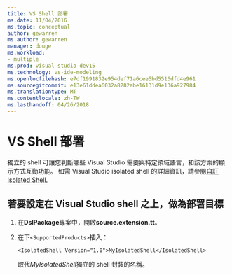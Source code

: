 ```yaml
---
title: VS Shell 部署
ms.date: 11/04/2016
ms.topic: conceptual
author: gewarren
ms.author: gewarren
manager: douge
ms.workload:
- multiple
ms.prod: visual-studio-dev15
ms.technology: vs-ide-modeling
ms.openlocfilehash: e7df1991832e954def71a6cee5bd5516dfd4e961
ms.sourcegitcommit: e13e61ddea6032a8282abe16131d9e136a927984
ms.translationtype: MT
ms.contentlocale: zh-TW
ms.lasthandoff: 04/26/2018
---
```

# <a name="vs-shell-deployment"></a>VS Shell 部署

獨立的 shell 可讓您判斷哪些 Visual Studio 需要與特定領域語言，和該方案的顯示方式互動功能。 如需 Visual Studio isolated shell 的詳細資訊，請參閱[自訂 Isolated Shell](../extensibility/customizing-the-isolated-shell.md)。

## <a name="to-set-a-visual-studio-shell-as-the-deployment-target"></a>若要設定在 Visual Studio shell 之上，做為部署目標

1.  在**DslPackage**專案中，開啟**source.extension.tt**。

2.  在下`<SupportedProducts>`插入：

    ```
    <IsolatedShell Version="1.0">MyIsolatedShell</IsolatedShell>
    ```

     取代*MyIsolatedShell*獨立的 shell 封裝的名稱。
